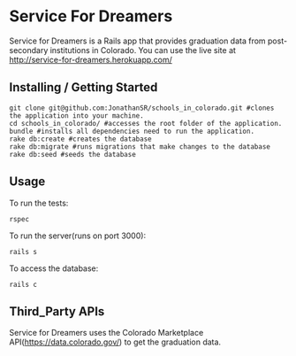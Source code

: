 # Service For Dreamers

Service for Dreamers is a Rails app that provides graduation data from post-secondary institutions in Colorado.
You can use the live site at http://service-for-dreamers.herokuapp.com/

## Installing / Getting Started

```shell
git clone git@github.com:JonathanSR/schools_in_colorado.git #clones the application into your machine.
cd schools_in_colorado/ #accesses the root folder of the application.
bundle #installs all dependencies need to run the application.
rake db:create #creates the database
rake db:migrate #runs migrations that make changes to the database
rake db:seed #seeds the database
```

## Usage

To run the tests:
```shell
rspec
```

To run the server(runs on port 3000):
```shell
rails s
```

To access the database:
```shell
rails c
```

## Third_Party APIs

Service for Dreamers uses the Colorado Marketplace API(https://data.colorado.gov/) to get the graduation data.
